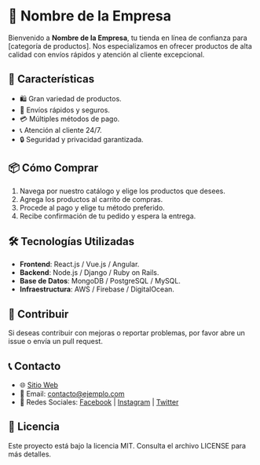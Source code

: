 # 🛒 Nombre de la Empresa

Bienvenido a **Nombre de la Empresa**, tu tienda en línea de confianza para [categoría de productos]. Nos especializamos en ofrecer productos de alta calidad con envíos rápidos y atención al cliente excepcional.

## 🚀 Características

- 🛍️ Gran variedad de productos.
- 🚚 Envíos rápidos y seguros.
- 💳 Múltiples métodos de pago.
- 📞 Atención al cliente 24/7.
- 🔒 Seguridad y privacidad garantizada.

## 📦 Cómo Comprar

1. Navega por nuestro catálogo y elige los productos que desees.
2. Agrega los productos al carrito de compras.
3. Procede al pago y elige tu método preferido.
4. Recibe confirmación de tu pedido y espera la entrega.

## 🛠️ Tecnologías Utilizadas

- **Frontend**: React.js / Vue.js / Angular.
- **Backend**: Node.js / Django / Ruby on Rails.
- **Base de Datos**: MongoDB / PostgreSQL / MySQL.
- **Infraestructura**: AWS / Firebase / DigitalOcean.

## 🤝 Contribuir

Si deseas contribuir con mejoras o reportar problemas, por favor abre un issue o envía un pull request.

## 📞 Contacto

- 🌐 [Sitio Web](https://www.ejemplo.com)
- 📧 Email: contacto@ejemplo.com
- 📱 Redes Sociales: [Facebook](#) | [Instagram](#) | [Twitter](#)

## 📜 Licencia

Este proyecto está bajo la licencia MIT. Consulta el archivo LICENSE para más detalles.

